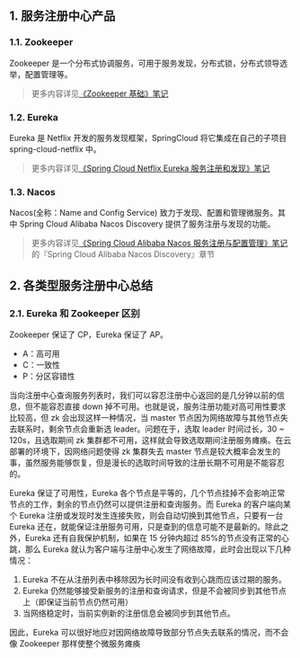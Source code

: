 ## 1. 服务注册中心产品

### 1.1. Zookeeper

Zookeeper 是一个分布式协调服务，可用于服务发现，分布式锁，分布式领导选举，配置管理等。

> 更多内容详见[《Zookeeper 基础》笔记](/分布式微服务/Zookeeper/Zookeeper-基础)

### 1.2. Eureka

Eureka 是 Netflix 开发的服务发现框架，SpringCloud 将它集成在自己的子项目 spring-cloud-netflix 中。

> 更多内容详见[《Spring Cloud Netflix Eureka 服务注册和发现》笔记](/分布式微服务/SpringCloud/Spring-Cloud-Netflix-Eureka)

### 1.3. Nacos 

Nacos(全称：Name and Config Service) 致力于发现、配置和管理微服务。其中 Spring Cloud Alibaba Nacos Discovery 提供了服务注册与发现的功能。

> 更多内容详见[《Spring Cloud Alibaba Nacos 服务注册与配置管理》笔记](/分布式微服务/SpringCloud/Spring-Cloud-Netflix-Eureka)的『Spring Cloud Alibaba Nacos Discovery』章节

## 2. 各类型服务注册中心总结

### 2.1. Eureka 和 Zookeeper 区别 

Zookeeper 保证了 CP，Eureka 保证了 AP。

- A：高可用
- C：一致性
- P：分区容错性

当向注册中心查询服务列表时，我们可以容忍注册中心返回的是几分钟以前的信息，但不能容忍直接 down 掉不可用。也就是说，服务注册功能对高可用性要求比较高，但 zk 会出现这样一种情况，当 master 节点因为网络故障与其他节点失去联系时，剩余节点会重新选 leader。问题在于，选取 leader 时间过长，30 ~ 120s，且选取期间 zk 集群都不可用，这样就会导致选取期间注册服务瘫痪。在云部署的环境下，因网络问题使得 zk 集群失去 master 节点是较大概率会发生的事，虽然服务能够恢复，但是漫长的选取时间导致的注册长期不可用是不能容忍的。

Eureka 保证了可用性，Eureka 各个节点是平等的，几个节点挂掉不会影响正常节点的工作，剩余的节点仍然可以提供注册和查询服务。而 Eureka 的客户端向某个 Eureka 注册或发现时发生连接失败，则会自动切换到其他节点，只要有一台 Eureka 还在，就能保证注册服务可用，只是查到的信息可能不是最新的。除此之外，Eureka 还有自我保护机制，如果在 15 分钟内超过 85%的节点没有正常的心跳，那么 Eureka 就认为客户端与注册中心发生了网络故障，此时会出现以下几种情况：

1. Eureka 不在从注册列表中移除因为长时间没有收到心跳而应该过期的服务。
2. Eureka 仍然能够接受新服务的注册和查询请求，但是不会被同步到其他节点上（即保证当前节点仍然可用）
3. 当网络稳定时，当前实例新的注册信息会被同步到其他节点。

因此，Eureka 可以很好地应对因网络故障导致部分节点失去联系的情况，而不会像 Zookeeper 那样使整个微服务瘫痪
